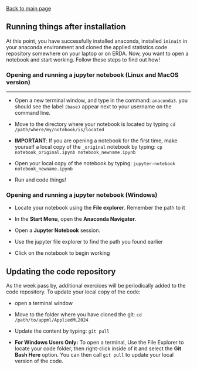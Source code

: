 [Back to main page](../README.md)


## Running things after installation

At this point, you have successfully installed anaconda, installed `iminuit` in your anaconda environment and cloned the applied statistics code repository somewhere on your laptop or on ERDA. Now, you want to open a notebook and start working. Follow these steps to find out how!


### Opening and running a jupyter notebook (Linux and MacOS version)
---

* Open a new terminal window, and type in the command: `anaconda3`. you should see the label `(base)` appear next to your username on the command line.

* Move to the directory where your notebook is located by typing `cd /path/where/my/notebook/is/located`

* __IMPORTANT__: If you are opening a notebook for the first time, make yourself a local copy of the `_original` notebook by typing: `cp notebook_original.ipynb notebook_newname.ipynb` 

* Open your local copy of the notebook by typing: `jupyter-notebook notebook_newname.ipynb`

* Run and code things!


### Opening and running a jupyter notebook (Windows)

* Locate your notebook using the __File explorer__. Remember the path to it

* In the __Start Menu__, open the __Anaconda Navigator__.

* Open a __Jupyter Notebook__ session.

* Use the jupyter file explorer to find the path you found earlier

* Click on the notebook to begin working


## Updating the code repository


As the week pass by, additional exercices will be periodically added to the code repository. To update your local copy of the code:

* open a terminal window

* Move to the folder where you have cloned the git: `cd /path/to/appml/AppliedML2024`

* Update the content by typing: `git pull`

* __For Windows Users Only:__ To open a terminal, Use the File Explorer to locate your code folder, then right-click inside of it and select the __Git Bash Here__ option. You can then call `git pull` to update your local version of the code.
